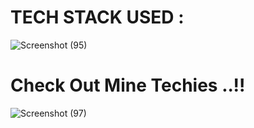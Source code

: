  # TECH STACK USED :

 ![Screenshot (95)](https://user-images.githubusercontent.com/93249038/215408664-fe98c0b3-705f-48a9-a0dc-153f3cb383e1.png)
 
# Check Out Mine Techies ..!!


![Screenshot (97)](https://user-images.githubusercontent.com/93249038/215410813-ae932de2-bfbf-419c-81d1-8facdd476081.png)
